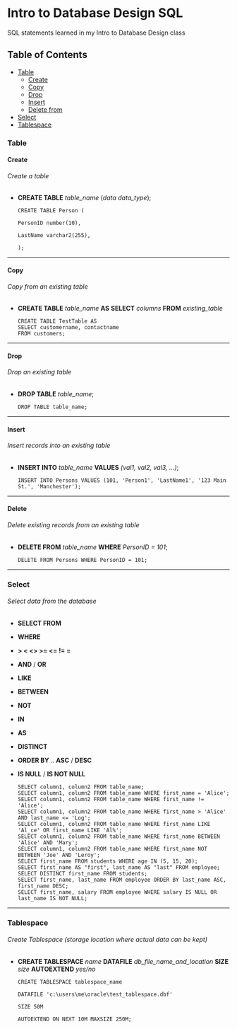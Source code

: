 # Intro to Database Design SQL
SQL statements learned in my Intro to Database Design class

## Table of Contents
- [Table](#Table)
   - [Create](#Create)
   - [Copy](#Copy)
   - [Drop](#Drop)
   - [Insert](#Insert)
   - [Delete from](#Delete)
- [Select](#Select)
- [Tablespace](#Tablespace)

### Table
#### Create
###### Create a table
- **CREATE TABLE** *table_name* (*data* *data_type*);

      CREATE TABLE Person (

      PersonID number(10),

      LastName varchar2(255),

      );
---
#### Copy
###### Copy from an existing table
- **CREATE TABLE** *table_name* **AS** **SELECT** *columns* **FROM** *existing_table*

      CREATE TABLE TestTable AS
      SELECT customername, contactname
      FROM customers;
---
#### Drop
###### Drop an existing table
- **DROP TABLE** *table_name*;

      DROP TABLE table_name;
---
#### Insert
###### Insert records into an existing table
- **INSERT INTO** *table_name* **VALUES** *(val1, val2, val3, ...)*;

      INSERT INTO Persons VALUES (101, 'Person1', 'LastName1', '123 Main St.', 'Manchester');
---
#### Delete
###### Delete existing records from an existing table
- **DELETE FROM** *table_name* **WHERE** *PersonID = 101*;

      DELETE FROM Persons WHERE PersonID = 101;
---
### Select
###### Select data from the database
- **SELECT FROM**
- **WHERE**
- **> < <> >= <= != =**
- **AND** / **OR**
- **LIKE**
- **BETWEEN**
- **NOT**
- **IN**
- **AS**
- **DISTINCT**
- **ORDER BY** .. **ASC** / **DESC**
- **IS NULL** / **IS NOT NULL**

      SELECT column1, column2 FROM table_name;
      SELECT column1, column2 FROM table_name WHERE first_name = 'Alice';
      SELECT column1, column2 FROM table_name WHERE first_name != 'Alice';
      SELECT column1, column2 FROM table_name WHERE first_name > 'Alice' AND last_name <= 'Log';
      SELECT column1, column2 FROM table_name WHERE first_name LIKE 'Al_ce' OR first_name LIKE 'Al%';
      SELECT column1, column2 FROM table_name WHERE first_name BETWEEN 'Alice' AND 'Mary';
      SELECT column1, column2 FROM table_name WHERE first_name NOT BETWEEN 'Joe' AND 'Leroy';
      SELECT first_name FROM students WHERE age IN (5, 15, 20);
      SELECT first_name AS "first", last_name AS "last" FROM employee;
      SELECT DISTINCT first_name FROM students;
      SELECT first_name, last_name FROM employee ORDER BY last_name ASC, first_name DESC;
      SELECT first_name, salary FROM employee WHERE salary IS NULL OR last_name IS NOT NULL;
---
### Tablespace
###### Create Tablespace (storage location where actual data can be kept)
- **CREATE TABLESPACE** *name* **DATAFILE** *db_file_name_and_location* **SIZE** *size* **AUTOEXTEND** *yes/no*

      CREATE TABLESPACE tablespace_name
      
      DATAFILE 'c:\users\me\oracle\test_tablespace.dbf'

      SIZE 50M

      AUTOEXTEND ON NEXT 10M MAXSIZE 250M;


